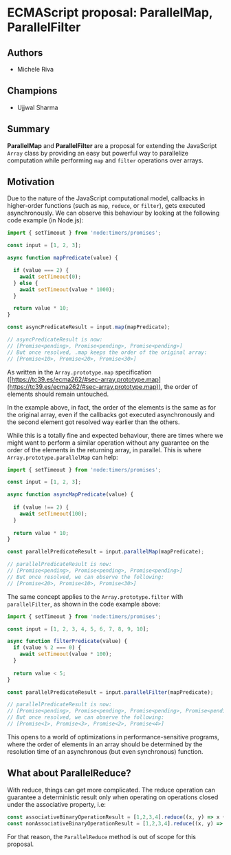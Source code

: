 # ECMAScript proposal: ParallelMap, ParallelFilter

## Authors

- Michele Riva

## Champions

- Ujjwal Sharma

## Summary

**ParallelMap** and **ParallelFilter** are a proposal for extending the JavaScript `Array` class by providing an easy but powerful way to parallelize computation while performing `map` and `filter` operations over arrays.

## Motivation

Due to the nature of the JavaScript computational model, callbacks in higher-order functions (such as `map`, `reduce`, or `filter`), gets executed asynchronously. We can observe this behaviour by looking at the following code example (in Node.js):

```js
import { setTimeout } from 'node:timers/promises';

const input = [1, 2, 3];

async function mapPredicate(value) {

  if (value === 2) {
    await setTimeout(0);
  } else {
    await setTimeout(value * 1000);
  }

  return value * 10;
}

const asyncPredicateResult = input.map(mapPredicate);

// asyncPredicateResult is now:
// [Promise<pending>, Promise<pending>, Promise<pending>]
// But once resolved, .map keeps the order of the original array:
// [Promise<10>, Promise<20>, Promise<30>]
```

As written in the `Array.prototype.map` specification ([https://tc39.es/ecma262/#sec-array.prototype.map](https://tc39.es/ecma262/#sec-array.prototype.map)), the order of elements should remain untouched.

In the example above, in fact, the order of the elements is the same as for the original array, even if the callbacks got executed asynchronously and the second element got resolved way earlier than the others.

While this is a totally fine and expected behaviour, there are times where we might want to perform a similar operation without any guarantee on the order of the elements in the returning array, in parallel. This is where `Array.prototype.parallelMap` can help:


```js
import { setTimeout } from 'node:timers/promises';

const input = [1, 2, 3];

async function asyncMapPredicate(value) {
  
  if (value !== 2) {
    await setTimeout(100);
  }
  
  return value * 10;
}

const parallelPredicateResult = input.parallelMap(mapPredicate);

// parallelPredicateResult is now:
// [Promise<pending>, Promise<pending>, Promise<pending>]
// But once resolved, we can observe the following:
// [Promise<20>, Promise<10>, Promise<30>]
```

The same concept applies to the `Array.prototype.filter` with `parallelFilter`, as shown in the code example above:

```js
import { setTimeout } from 'node:timers/promises';

const input = [1, 2, 3, 4, 5, 6, 7, 8, 9, 10];

async function filterPredicate(value) {
  if (value % 2 === 0) {
    await setTimeout(value * 100);
  }
  
  return value < 5;
}

const parallelPredicateResult = input.parallelFilter(mapPredicate);

// parallelPredicateResult is now:
// [Promise<pending>, Promise<pending>, Promise<pending>, Promise<pending>, Promise<pending>]
// But once resolved, we can observe the following:
// [Promise<1>, Promise<3>, Promise<2>, Promise<4>]
```

This opens to a world of optimizations in performance-sensitive programs, where the order of elements in an array should be determined by the resolution time of an asynchronous (but even synchronous) function.

## What about ParallelReduce?

With reduce, things can get more complicated. The reduce operation can guarantee a deterministic result only when operating on operations closed under the associative property, i.e:

```js
const associativeBinaryOperationResult = [1,2,3,4].reduce((x, y) => x + y); // Will always output 10
const nonAssociativeBinaryOperationResult = [1,2,3,4].reduce((x, y) => x / y); // Result may change depending on callback execution order
```

For that reason, the `ParallelReduce` method is out of scope for this proposal.
